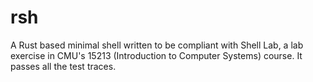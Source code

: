 # rsh
A Rust based minimal shell written to be compliant with Shell Lab, a lab exercise in CMU's 15213
(Introduction to Computer Systems) course. It passes all the test traces.
